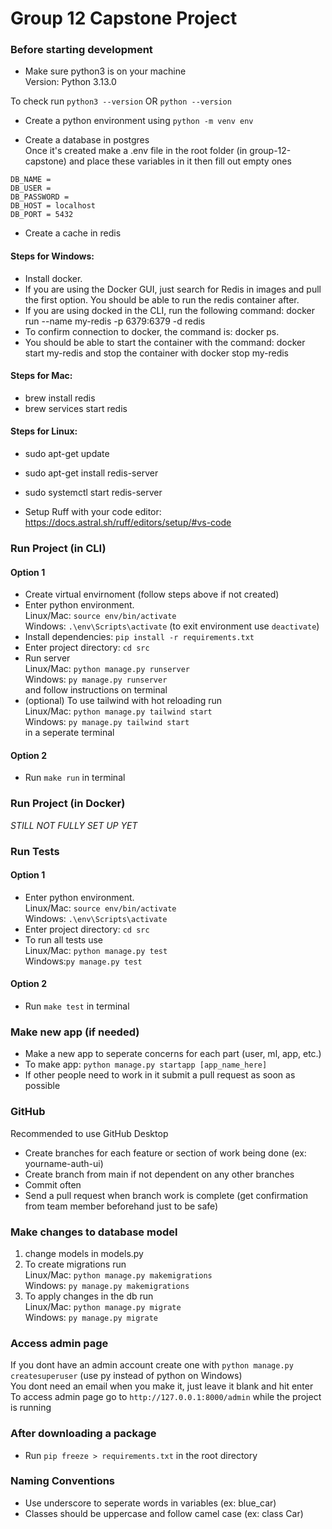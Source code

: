 # Group 12 Capstone Project

### Before starting development

- Make sure python3 is on your machine <br />
  Version: Python 3.13.0

To check run `python3 --version` OR `python --version`

- Create a python environment using `python -m venv env`

- Create a database in postgres <br />
  Once it's created make a .env file in the root folder (in group-12-capstone) and place these variables in it then fill out empty ones

```
DB_NAME =
DB_USER =
DB_PASSWORD =
DB_HOST = localhost
DB_PORT = 5432

```

- Create a cache in redis <br />
#### Steps for Windows:
  - Install docker.
  - If you are using the Docker GUI, just search for Redis in images and pull the first option. You should be able to run the redis container after.
  - If you are using docked in the CLI, run the following command: docker run --name my-redis -p 6379:6379 -d redis
  - To confirm connection to docker, the command is: docker ps.
  - You should be able to start the container with the command: docker start my-redis and stop the container with docker stop my-redis

#### Steps for Mac:
  - brew install redis
  - brew services start redis

#### Steps for Linux:
  - sudo apt-get update
  - sudo apt-get install redis-server
  - sudo systemctl start redis-server

- Setup Ruff with your code editor: https://docs.astral.sh/ruff/editors/setup/#vs-code

### Run Project (in CLI)

#### Option 1
- Create virtual envirnoment (follow steps above if not created)
- Enter python environment.<br /> Linux/Mac: `source env/bin/activate` <br /> Windows: `.\env\Scripts\activate` (to exit environment use `deactivate`)
- Install dependencies: `pip install -r requirements.txt`
- Enter project directory: `cd src`
- Run server<br /> Linux/Mac: `python manage.py runserver` <br /> Windows: `py manage.py runserver`<br /> and follow instructions on terminal
- (optional) To use tailwind with hot reloading run<br /> Linux/Mac: `python manage.py tailwind start`<br />Windows: `py manage.py tailwind start` <br />in a seperate terminal

#### Option 2
- Run `make run` in terminal

### Run Project (in Docker)

_STILL NOT FULLY SET UP YET_

### Run Tests
#### Option 1
- Enter python environment.<br /> Linux/Mac: `source env/bin/activate` <br /> Windows: `.\env\Scripts\activate`
- Enter project directory: `cd src`
- To run all tests use<br /> Linux/Mac: `python manage.py test`<br /> Windows:`py manage.py test`

#### Option 2
- Run `make test` in terminal

### Make new app (if needed)

- Make a new app to seperate concerns for each part (user, ml, app, etc.)
- To make app: `python manage.py startapp [app_name_here]`
- If other people need to work in it submit a pull request as soon as possible

### GitHub

Recommended to use GitHub Desktop <br/>

- Create branches for each feature or section of work being done (ex: yourname-auth-ui)
- Create branch from main if not dependent on any other branches
- Commit often
- Send a pull request when branch work is complete (get confirmation from team member beforehand just to be safe)

### Make changes to database model

1. change models in models.py
2. To create migrations run <br /> Linux/Mac: `python manage.py makemigrations` <br /> Windows: `py manage.py makemigrations`<br />
3. To apply changes in the db run <br />Linux/Mac: `python manage.py migrate` <br /> Windows: `py manage.py migrate`<br />

### Access admin page

If you dont have an admin account create one with `python manage.py createsuperuser` (use py instead of python on Windows) <br />
You dont need an email when you make it, just leave it blank and hit enter <br />
To access admin page go to `http://127.0.0.1:8000/admin` while the project is running

### After downloading a package

- Run `pip freeze > requirements.txt` in the root directory

### Naming Conventions

- Use underscore to seperate words in variables (ex: blue_car)
- Classes should be uppercase and follow camel case (ex: class Car)
